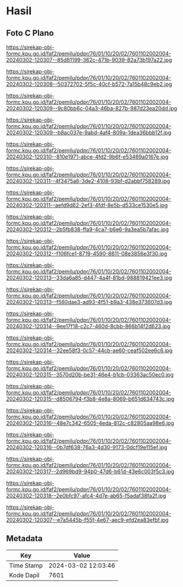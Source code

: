 # Hasil

## Foto C Plano

https://sirekap-obj-formc.kpu.go.id/faf2/pemilu/pdpr/76/01/10/20/02/7601102002004-20240302-120307--85d81199-362c-471b-9039-82a73b197a22.jpg

https://sirekap-obj-formc.kpu.go.id/faf2/pemilu/pdpr/76/01/10/20/02/7601102002004-20240302-120308--50372702-5f5c-40cf-b572-7a15b48c9eb2.jpg

https://sirekap-obj-formc.kpu.go.id/faf2/pemilu/pdpr/76/01/10/20/02/7601102002004-20240302-120309--9c80bb6c-04a3-46ba-827b-987d23ea20dd.jpg

https://sirekap-obj-formc.kpu.go.id/faf2/pemilu/pdpr/76/01/10/20/02/7601102002004-20240302-120309--b8ac037e-9abd-4af4-809a-1dea36bbb12f.jpg

https://sirekap-obj-formc.kpu.go.id/faf2/pemilu/pdpr/76/01/10/20/02/7601102002004-20240302-120310--810e1971-abce-4fd2-9b6f-e53469a0167e.jpg

https://sirekap-obj-formc.kpu.go.id/faf2/pemilu/pdpr/76/01/10/20/02/7601102002004-20240302-120311--4f3475a6-3de2-4108-93bf-d2abbf758289.jpg

https://sirekap-obj-formc.kpu.go.id/faf2/pemilu/pdpr/76/01/10/20/02/7601102002004-20240302-120311--aefd9d62-2ef3-4fdf-8e5b-d533ce1530e5.jpg

https://sirekap-obj-formc.kpu.go.id/faf2/pemilu/pdpr/76/01/10/20/02/7601102002004-20240302-120312--2b5fb838-ffa9-4ca7-b6e6-9a3ea5b7afac.jpg

https://sirekap-obj-formc.kpu.go.id/faf2/pemilu/pdpr/76/01/10/20/02/7601102002004-20240302-120312--f106fce1-8719-4590-8611-08e3856e3f30.jpg

https://sirekap-obj-formc.kpu.go.id/faf2/pemilu/pdpr/76/01/10/20/02/7601102002004-20240302-120313--33da6a85-d447-4a4f-81bd-988819421ee3.jpg

https://sirekap-obj-formc.kpu.go.id/faf2/pemilu/pdpr/76/01/10/20/02/7601102002004-20240302-120313--f560dae3-ad93-4f51-b9a3-438e373607d3.jpg

https://sirekap-obj-formc.kpu.go.id/faf2/pemilu/pdpr/76/01/10/20/02/7601102002004-20240302-120314--9ee17f18-c2c7-460d-8cbb-866b14f2d623.jpg

https://sirekap-obj-formc.kpu.go.id/faf2/pemilu/pdpr/76/01/10/20/02/7601102002004-20240302-120314--32ee58f3-0c57-44cb-ae60-ceaf502ee6c6.jpg

https://sirekap-obj-formc.kpu.go.id/faf2/pemilu/pdpr/76/01/10/20/02/7601102002004-20240302-120315--3570d20b-be31-46e4-b1cb-03363ac50ec0.jpg

https://sirekap-obj-formc.kpu.go.id/faf2/pemilu/pdpr/76/01/10/20/02/7601102002004-20240302-120315--d8506794-f3b8-4e8a-8069-b651d634743c.jpg

https://sirekap-obj-formc.kpu.go.id/faf2/pemilu/pdpr/76/01/10/20/02/7601102002004-20240302-120316--48e7c342-6505-4eda-812c-c82805aa98e6.jpg

https://sirekap-obj-formc.kpu.go.id/faf2/pemilu/pdpr/76/01/10/20/02/7601102002004-20240302-120316--0b7df638-76a3-4d30-9173-0dcf19e115ef.jpg

https://sirekap-obj-formc.kpu.go.id/faf2/pemilu/pdpr/76/01/10/20/02/7601102002004-20240302-120317--2d969bd9-94b0-47d6-b61d-43e6c003f5c3.jpg

https://sirekap-obj-formc.kpu.go.id/faf2/pemilu/pdpr/76/01/10/20/02/7601102002004-20240302-120318--2e0bfc97-afc4-4d7e-ab65-f5adaf38fa2f.jpg

https://sirekap-obj-formc.kpu.go.id/faf2/pemilu/pdpr/76/01/10/20/02/7601102002004-20240302-120307--e7a5445b-f55f-4e67-aec9-efd2ea83efbf.jpg


## Metadata

| Key        | Value               |
| ---------- | ------------------- |
| Time Stamp | 2024-03-02 12:03:46 |
| Kode Dapil | 7601                |



